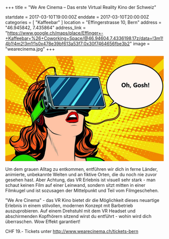 +++
title = "We Are Cinema – Das erste Virtual Reality Kino der Schweiz"

startdate = 2017-03-10T19:00:00Z
enddate = 2017-03-10T20:00:00Z
categories = [ "Kaffeebar" ]
location = "Effingerstrasse 10, Bern"
address = "46.945842, 7.435864"
address_link = "https://www.google.ch/maps/place/Effinger+-+Kaffeebar+%26+Coworking+Space/@46.94604,7.4336198,17z/data=!3m1!4b1!4m2!3m1!1s0x478e39bf613a53f7:0x30f7464656fbe3b2"
image = "wearecinema.jpg"
+++

![WeAreCinema](wearecinema.jpg)

Um dem grauen Alltag zu entkommen, entführen wir dich in ferne Länder, animierte, unbekannte Welten und an fiktive Orten, die du noch nie zuvor gesehen hast. Aber Achtung, das VR Erlebnis ist visuell sehr stark - man schaut keinen Film auf einer Leinwand, sondern sitzt mitten in einer Filmkugel und ist sozusagen der Mittelpunkt und Teil vom Filmgeschehen.

"We Are Cinema" - das VR Kino bietet dir die Möglichkeit dieses neuartige Erlebnis in einem stilvollen, modernen Konzept mit Barbetrieb auszuprobieren. Auf einem Drehstuhl mit dem VR Headset und abschirmenden Kopfhörern sitzend wirst du entführt - wohin wird dich überraschen. Wow Effekt garantiert!

CHF 19.-  Tickets unter http://www.wearecinema.ch/tickets-bern
